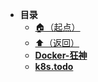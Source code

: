 * **目录**
  * [🏠（起点）](/study/README)
  * [⬆️（返回）](/study/运维/README)
  * [**Docker-狂神**](/study/运维/03-容器/Docker-狂神)
  * [**k8s.todo**](/study/运维/03-容器/k8s.todo)